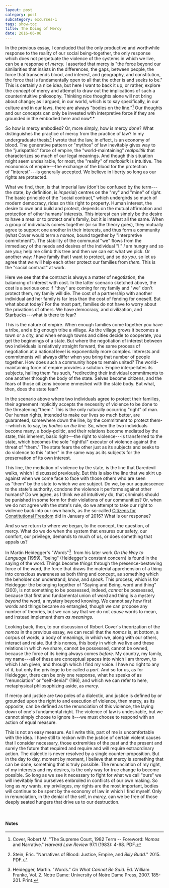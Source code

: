 ```yaml
---
layout: post
category: post
subcategory: excurses-1
tags: show-toc
title: The Doing of Mercy
date: 2016-06-06
---
```


In the previous essay, I concluded that the only productive and worthwhile response to the reality of our social being-together, the only response which does not perpetuate the violence of the systems in which we live, can be a response of *mercy.* I asserted that mercy is "the force beyond our similarities that insists in the differences, the gaps, between people, the force that transcends blood, and interest, and geography, and constitution, the force that is fundamentally open to all that the other is and seeks to be." This is certainly a nice idea, but here I want to back it up, or rather, explore the *concept* of mercy and attempt to draw out the implications of such a counterintuitive philosophy. Thinking nice thoughts alone will not bring about change; as I argued, in our world, which is to say specifically, in our culture and in our laws, there are always "bodies on the line."[^1] Our thoughts and our concepts can only be invested with interpretive force if they are grounded in the embodied here and now*.*

So how is mercy embodied? Or, more simply, how is mercy *done*? What distinguishes the practice of mercy from the practice of law? In my undergraduate thesis[^2] I wrote that the law, in effect, is an economy of blood. The generative pattern or "mythos" of law inevitably gives way to the "jurispathic" force of empire, the "world-maintaining" *realpolitik* that characterizes so much of our legal meanings. And though this situation might seem undesirable, for most, the "reality" of *realpolitik* is intuitive. The economics of empire---the exchange of the blood for the protection of "interest"---is generally accepted. We believe in liberty so long as our rights are protected.

What we find, then, is that imperial law (don't be confused by the term---the state, by definition, is *imperial*) centres on the "my" and "mine" of *right.* The basic principle of the "social contract," which undergirds so much of modern democracy, rides on this right to property. Human interest, the desire to own and build and protect, depends on the mutual affirmation and protection of other humans' interests. This interest can simply be the desire to have a meal or to protect one's family, but it is interest all the same. When a group of individuals comes together (or so the theory goes), they mutually agree to support one another in their interests, and thus form a community (what Cover would term a *nomos,* bound together by "interpretive commitment"). The stability of the communal "we" flows from the immediacy of the needs and desires of the individual "I." *I* am hungry and so are *you;* help me climb this tree and then *we* can eat what we pick. Or another way: *I* have family that I want to protect, and so do *you,* so let us agree that *we* will help each other protect our families from *them.* This is the "social contract" at work.

Here we see that the contract is always a matter of negotiation, the balancing of interest with cost. In the latter scenario sketched above, the cost is a serious one: if "they" are coming for my family and "we" don't protect them, my family will die. The cost of a partnership with another individual and her family is far less than the cost of fending for oneself. But what about today? For the most part, families do not have to worry about the privations of others. We have democracy, and civilization, and Starbucks---what is there to fear?

This is the nature of empire. When enough families come together you have a tribe, and a big enough tribe a village. As the village grows it becomes a town or a city, and when enough towns and cities decide to cooperate, you get the beginnings of a state. But where the negotiation of interest between two individuals is relatively straight forward, the same process of negotiation at a national level is exponentially more complex. Interests and commitments will always differ when you bring that number of people together. How does such a community hope to remain united? The world-maintaining force of empire provides a solution. Empire interpellates its subjects, hailing them *as such, *redirecting their individual commitments to one another through the body of the state. Selves become citizens, and the fears of those citizens become enmeshed with the state body. But what, then, does the state fear?

In the scenario above where two individuals agree to protect their families, their agreement implicitly accepts the necessity of violence to be done to the threatening "them." This is the only naturally occurring "right" of man. Our human rights, intended to make our lives so much better, are guaranteed, somewhere down the line, by the commitment to protect them---which is to say, by *bodies on the line.* So, when the two individuals become many, a body-politic, and their relations become mediated by the state, this inherent, basic right---the right to violence---is transferred to the state, which becomes the sole "rightful" executor of violence against the threat of "them." The state fears the other just as its subjects and seeks to do violence to this "other" in the same way as its subjects for the preservation of its own interest.

This line, the mediation of violence by the state, is the line that Daredevil walks, which I discussed previously. But this is also the line that we skirt up against when we come face to face with those others who are seen as "them" by the state to which we are subject. Do we, by our acquiescence to the state's authority, condone the violence it performs against other humans? Do we agree, as I think we all intuitively do, that criminals should be punished in some form for their violations of our communities? Or, when we do not agree with the state's rule, do we attempt to take our right to violence back into our own hands, as the so-called [Citizens for Constitutional Freedom](https://en.wikipedia.org/wiki/Occupation_of_the_Malheur_National_Wildlife_Refuge) did in January of 2016? What is our response?

And so we return to where we began, to the concept, the question, of mercy. What do we do when the system that ensures our safety, our comfort, our privilege, demands to much of us, or does something that appals us?

In Martin Heidegger's "Words"[^3]  from his later work *On the Way to Language* (1959), "being" (Heidegger's constant concern) is found in the saying of the word. Things become *things* through the presence-bestowing force of the word, the force that draws the material apprehension of a thing into conscious awareness as both thing and concept, as something which the beholder can understand, know, and *speak.* This process, which is for Heidegger the belonging together of "Saying and Being, word and thing" (200), is not something to be possessed, indeed, *cannot* be possessed, because that first and fundamental union of word and thing is a mystery *beyond* the word, a mystery beyond knowing. We cannot say how first words and things became so entangled, though we can propose any number of theories, but we can say that we do not *cause* words to mean, and instead implement them *as meanings.*

Looking back, then, to our discussion of Robert Cover's theorization of the *nomos* in the previous essay, we can recall that the *nomos* is, at bottom, a corpus of words, a body of meanings, in which we, along with our others, interact and relate. But this nomos, this body in which we live and these relations in which we share, cannot be possessed, cannot be owned, because the force of its being always comes *before*. My country, my family, my name---all of these are conceptual spaces into which I am thrown, to which I am given, and through which I find my voice. I have no right to any of it, but only the privilege to be called a *part.* And so for us, as for Heidegger, there can be only one response, what he speaks of as "renunciation" or "self-denial" (196), and which we can refer to here, metaphysical philosophizing aside, as *mercy.*

If mercy and justice are two poles of a dialectic, and justice is defined by or grounded upon the right to and execution of violence, then mercy, as its opposite, can be defined as the renunciation of this violence, the laying down of one's fundamental right. The violence of law is undesirable, but we cannot simply choose to ignore it---we must choose to respond with an action of equal measure.

This is not an easy measure. As I write this, part of me is uncomfortable with the idea. I have still to reckon with the justice of certain violent causes that I consider necessary, those extremities of the past and the present and surely the future that required and require and will require extraordinary action. The dialectic is never resolved by a single counter-proposition. But in the day to day, moment by moment, I believe that mercy is something that can be done, something that is truly possible. The renunciation of my right, of my interests and my desires, is the only way for true change to become possible. So long as we see it necessary to fight for what we call "ours" we will inevitably find ourselves embroiled in conflicts of our own making. So long as *my* wants, *my* privileges, *my* rights are the most important, bodies will continue to be spent by the economy of law in which I find myself. Only in renunciation, in the denial of the self, in *mercy,* can we be free of those deeply seated hungers that drive us to our destruction.

<br>

#### Notes

[^1]: Cover, Robert M. "The Supreme Court, 1982 Term -- Foreword: *Nomos* and Narrative." *Harvard Law Review* 97.1 (1983): 4-68. PDF.

[^2]: Stein, Eric. "Narratives of Blood: Justice, Empire, and *Billy Budd.*" 2015. PDF.

[^3]: Heidegger, Martin. "Words." *On What Cannot Be Said.* Ed. William Franke, Vol. 2. Notre Dame: University of Notre Dame Press, 2007. 185-201. Print.
